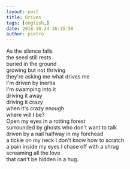 ```yaml
---
layout: post
title: Drives
tags: [english,]
date: 2018-10-24 16:15:50
author: pietro
---
```

As the silence falls<br/>the seed still rests<br/>buried in the ground<br/>growing but not thriving<br/>they're asking me what drives me<br/>I'm driven by inertia<br/>I'm swamping into it<br/>driving it away<br/>driving it crazy<br/>when it's crazy enough<br/>where will I be?<br/>Open my eyes in a rotting forest<br/>surrounded by ghosts who don't want to talk<br/>driven by a nail halfway in my forehead<br/>a tickle on my neck I don't know how to scratch<br/>a pain inside my eyes I chase off with a shrug<br/>screaming all the love<br/>that can't be hidden in a hug.
